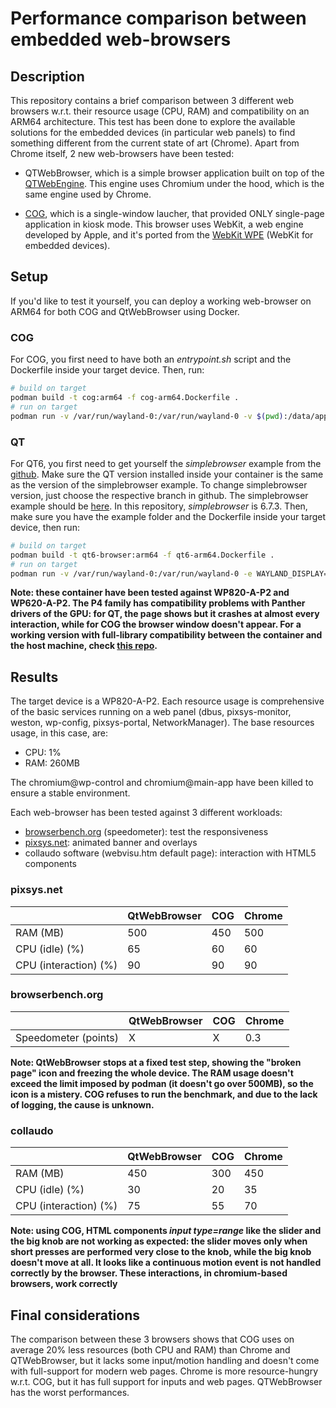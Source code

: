 # Performance comparison between embedded web-browsers
## Description
This repository contains a brief comparison between 3 different web browsers w.r.t. their resource usage (CPU, RAM) and compatibility on an ARM64 architecture. This test has been done to explore the available solutions for the embedded devices (in particular web panels) to find something different from the current state of art (Chrome). Apart from Chrome itself, 2 new web-browsers have been tested:

- QTWebBrowser, which is a simple browser application built on top of the [QTWebEngine](https://doc.qt.io/qt-6/qtwebengine-overview.html). This engine uses Chromium under the hood, which is the same engine used by Chrome.

- [COG](https://github.com/Igalia/cog), which is a single-window laucher, that provided ONLY single-page application in kiosk mode. This browser uses WebKit, a web engine developed by Apple, and it's ported from the [WebKit WPE](https://trac.webkit.org/wiki/WPE) (WebKit for embedded devices).

## Setup
If you'd like to test it yourself, you can deploy a working web-browser on ARM64 for both COG and QtWebBrowser using Docker.

### COG
For COG, you first need to have both an *entrypoint.sh* script and the Dockerfile inside your target device. Then, run:

```bash
# build on target
podman build -t cog:arm64 -f cog-arm64.Dockerfile .
# run on target
podman run -v /var/run/wayland-0:/var/run/wayland-0 -v $(pwd):/data/app -v $(pwd)/dconf:/var/run/dconf -e WAYLAND_DISPLAY=/var/run/wayland-0 -e XDG_RUNTIME_DIR=/var/run -e HOME=/data/app --userns=keep-id --user $(id -u):$(id -g) --device=/dev/dri --device=/dev/input localhost/cog:arm64
```

### QT
For QT6, you first need to get yourself the *simplebrowser* example from the [github](https://github.com/qt/qtwebBrowser). Make sure the QT version installed inside your container is the same as the version of the simplebrowser example. To change simplebrowser version, just choose the respective branch in github. The simplebrowser example should be [here](https://github.com/qt/qtwebBrowser/tree/dev/examples/webenginewidgets/simplebrowser). In this repository, *simplebrowser* is 6.7.3. Then, make sure you have the example folder and the Dockerfile inside your target device, then run:

```bash
# build on target
podman build -t qt6-browser:arm64 -f qt6-arm64.Dockerfile .
# run on target
podman run -v /var/run/wayland-0:/var/run/wayland-0 -e WAYLAND_DISPLAY=/var/run/wayland-0 -e XDG_RUNTIME_DIR=/var/run -v /home/user/qt6-environment/tmp:/home/app/tmp -v /home/user/qt6-environment/dconf:/var/run/dconf -e HOME=/home/app/tmp --userns=keep-id --user $(id -u):$(id -g) --device=/dev/dri localhost/qt6-browser:arm64
```

**Note: these container have been tested against WP820-A-P2 and WP620-A-P2. The P4 family has compatibility problems with Panther drivers of the GPU: for QT, the page shows but it crashes at almost every interaction, while for COG the browser window doesn't appear. For a working version with full-library compatibility between the container and the host machine, check [this repo](https://github.com/pixsys-electronics/qt-arm64-demo).**

## Results
The target device is a WP820-A-P2. Each resource usage is comprehensive of the basic services running on a web panel (dbus, pixsys-monitor, weston, wp-config, pixsys-portal, NetworkManager). The base resources usage, in this case, are:
- CPU: 1%
- RAM: 260MB

The chromium@wp-control and chromium@main-app have been killed to ensure a stable environment.

Each web-browser has been tested against 3 different workloads:

- [browserbench.org](https://browserbench.org/) (speedometer): test the responsiveness
- [pixsys.net](https://www.pixsys.net/): animated banner and overlays
- collaudo software (webvisu.htm default page): interaction with HTML5 components

### pixsys.net
||QtWebBrowser|COG|Chrome|
|-|-|-|-|
|RAM (MB)|500|450|500|
|CPU (idle) (%)|65|60|60|
|CPU (interaction) (%)|90|90|90|

### browserbench.org
||QtWebBrowser|COG|Chrome|
|-|-|-|-|
|Speedometer (points)|X|X|0.3|

**Note: QtWebBrowser stops at a fixed test step, showing the "broken page" icon and freezing the whole device. The RAM usage doesn't exceed the limit imposed by podman (it doesn't go over 500MB), so the icon is a mistery. COG refuses to run the benchmark, and due to the lack of logging, the cause is unknown.**

### collaudo
||QtWebBrowser|COG|Chrome|
|-|-|-|-|
|RAM (MB)|450|300|450|
|CPU (idle) (%)|30|20|35|
|CPU (interaction) (%)|75|55|70|

**Note: using COG, HTML components *input type=range* like the slider and the big knob are not working as expected: the slider moves only when short presses are performed very close to the knob, while the big knob doesn't move at all. It looks like a continuous motion event is not handled correctly by the browser. These interactions, in chromium-based browsers, work correctly** 

## Final considerations
The comparison between these 3 browsers shows that COG uses on average 20% less resources (both CPU and RAM) than Chrome and QTWebBrowser, but it lacks some input/motion handling and doesn't come with full-support for modern web pages. Chrome is more resource-hungry w.r.t. COG, but it has full support for inputs and web pages. QTWebBrowser has the worst performances.